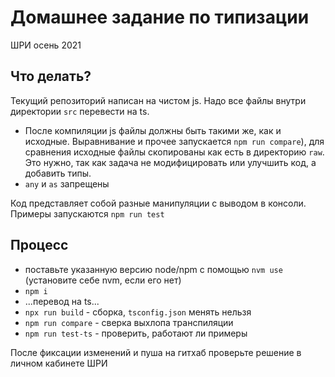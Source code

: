 # Домашнее задание по типизации

ШРИ осень 2021

## Что делать?

Текущий репозиторий написан на чистом js. Надо все файлы внутри директории `src` перевести на ts.

- После компиляции js файлы должны быть такими же, как и исходные.
Выравнивание и прочее запускается `npm run compare`), для сравнения исходные файлы скопированы как есть в директорию `raw`.
Это нужно, так как задача не модифицировать или улучшить код, а добавить типы.
- `any` и `as` запрещены

Код представляет собой разные манипуляции с выводом в консоли. Примеры запускаются `npm run test`

## Процесс
- поставьте указанную версию node/npm c помощью `nvm use` (установите себе nvm, если его нет)
- `npm i`
- ...перевод на ts...
- `npx run build` - сборка, `tsconfig.json` менять нельзя
- `npm run compare` - сверка выхлопа транспиляции
- `npm run test-ts` - проверить, работают ли примеры

После фиксации изменений и пуша на гитхаб проверьте решение в личном кабинете ШРИ
